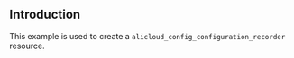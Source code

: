 ## Introduction

This example is used to create a `alicloud_config_configuration_recorder` resource.

<!-- BEGIN_TF_DOCS -->

<!-- END_TF_DOCS -->
